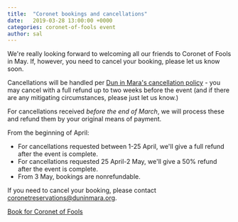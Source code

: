 ```yaml
---
title:  "Coronet bookings and cancellations"
date:   2019-03-28 13:00:00 +0000
categories: coronet-of-fools event
author: sal
---
```

We're really looking forward to welcoming all our friends to Coronet of Fools in May. If, however, you need to cancel your booking, please let us know soon.

Cancellations will be handled per [Dun in Mara's cancellation policy](/about/cancellation) - you may cancel with a full refund up to two weeks before the event (and if there are any mitigating circumstances, please just let us know.)

For cancellations received _before the end of March_, we will process these and refund them by your original means of payment.

From the beginning of April:
- For cancellations requested between 1-25 April, we'll give a full refund after the event is complete.
- For cancellations requested 25 April-2 May, we'll give a 50% refund after the event is complete.
- From 3 May, bookings are nonrefundable.

If you need to cancel your booking, please contact [coronetreservations@duninmara.org](mailto:coronetreservations@duninmara.org).

[Book for Coronet of Fools](/events/2019/coronet)